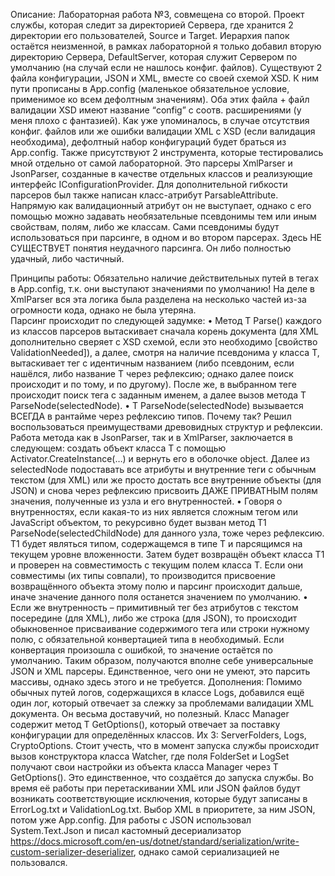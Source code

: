 Описание:
	Лабораторная работа №3, совмещена со второй.
     Проект службы, которая следит за директорией Сервера, где хранится 2 директории его пользователей, Source и Target.
     Иерархия папок остаётся неизменной, в рамках лабораторной я только добавил вторую директорию Сервера, DefaultServer,
которая служит Сервером по умолчанию (на случай если не нашлось конфиг. файлов).
	Существуют 2 файла конфигурации, JSON и XML, вместе со своей схемой XSD. К ним пути прописаны в App.config (маленькое обязательное условие, применимое ко всем дефолтным значениям). 
	Оба этих файла + файл валидации XSD имеют название “config” с соотв. расширениями (у меня плохо с фантазией).
	Как уже упоминалось, в случае отсутствия конфиг. файлов или же ошибки валидации XML с XSD (если валидация необходима), дефолтный набор конфигураций будет браться из App.config.
	Также присутствуют 2 инструмента, которые тестировались мной отдельно от самой лабораторной. Это парсеры XmlParser и JsonParser, созданные в качестве отдельных классов и реализующие интерфейс IConfigurationProvider.
	Для дополнительной гибкости парсеров был также написан класс-атрибут ParsableAttribute. Напрямую как валидационный атрибут он не выступает, однако с его помощью можно задавать необязательные псевдонимы тем или иным свойствам, полям, либо же классам. Сами псевдонимы будут использоваться при парсинге, в одном и во втором парсерах.
	Здесь НЕ СУЩЕСТВУЕТ понятия неудачного парсинга. Он либо полностью удачный, либо частичный.

Принципы работы:
	Обязательно наличие действительных путей в тегах <add> в App.config, т.к. они выступают значениями по умолчанию!
	На деле в XmlParser вся эта логика была разделена на несколько частей из-за огромности кода, однако не была утеряна.	
	Парсинг происходит по следующей задумке:
• Метод T Parse<T>() каждого из классов парсеров вытаскивает сначала корень документа (для XML дополнительно сверяет с XSD схемой, если это необходимо [свойство ValidationNeeded]), а далее, смотря на наличие псевдонима у класса T, вытаскивает тег с идентичным названием (либо псевдоним, если нашёлся, либо название T через рефлексию; однако далее поиск происходит и по тому, и по другому). После же, в выбранном теге происходит поиск тега с заданным именем, а далее вызов метода 
T ParseNode<T>(selectedNode). 
• T ParseNode<T>(selectedNode) вызывается ВСЕГДА в рантайме через рефлексию типов. Почему так? Решил воспользоваться преимуществами древовидных структур и рефлексии. Работа метода как в JsonParser, так и в XmlParser, заключается в следующем: создать объект класса T с помощью Activator.CreateInstance(…) и вернуть его в оболочке object. Далее из selectedNode подоставать все атрибуты и внутренние теги с обычным текстом (для XML) или же просто достать все внутренние объекты (для JSON) и снова через рефлексию присвоить ДАЖЕ ПРИВАТНЫМ полям значения, полученные из узла и его внутренностей. 
• Говоря о внутренностях, если какая-то из них является сложным тегом или JavaScript объектом, то рекурсивно будет вызван метод 
T1 ParseNode<T1>(selectedChildNode) для данного узла, тоже через рефлексию. T1 будет  являться типом, содержащемся в типе T и парсящимся на текущем уровне вложенности. Затем будет возвращён объект класса T1 и проверен на совместимость с текущим полем класса T. Если они совместимы (их типы совпали), то производится присвоение возвращённого объекта этому полю и парсинг происходит дальше, иначе значение данного поля останется значением по умолчанию.
• Если же внутренность – примитивный тег без атрибутов с текстом посередине (для XML), либо же строка (для JSON), то происходит обыкновенное присваивание содержимого тега или строки нужному полю, с обязательной конвертацией типа в необходимый. Если конвертация произошла с ошибкой, то значение остаётся по умолчанию.
Таким образом, получаются вполне себе универсальные JSON и XML
парсеры. Единственное, чего они не умеют, это парсить массивы, однако здесь этого и не требуется.
Дополнения:	
	Помимо обычных путей логов, содержащихся в классе Logs, добавился ещё один лог, который отвечает за слежку за проблемами валидации XML документа. Он весьма доставучий, но полезный.
	Класс Manager содержит метод T GetOptions<T>(), который отвечает за поставку конфигурации для определённых классов. Их 3: ServerFolders, Logs, CryptoOptions.
	Стоит учесть, что в момент запуска службы происходит вызов конструктора класса Watcher, где поля FolderSet и LogSet получают свои настройки из объекта класса Manager через T GetOptions<T>(). Это единственное, что создаётся до запуска службы. Во время её работы при перетаскивании XML или JSON файлов будут возникать соответствующие исключения, которые будут записаны в ErrorLog.txt и ValidationLog.txt.
	Выбор XML в приоритете, за ним JSON, потом уже App.config.
	Для работы с JSON использовал System.Text.Json и писал кастомный десериализатор https://docs.microsoft.com/en-us/dotnet/standard/serialization/write-custom-serializer-deserializer, однако самой сериализацией не пользовался.
